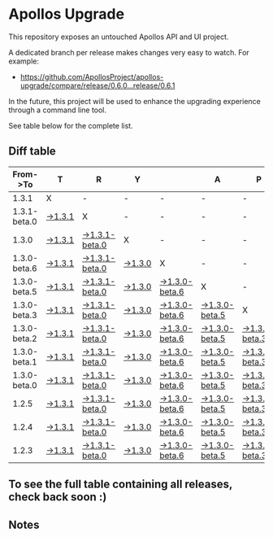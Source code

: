 # Apollos Upgrade

This repository exposes an untouched Apollos API and UI project.

A dedicated branch per release makes changes very easy
to watch. For example:

* https://github.com/ApollosProject/apollos-upgrade/compare/release/0.6.0...release/0.6.1

In the future, this project will be used to enhance the upgrading experience through a command line tool.

See table below for the complete list.

## Diff table

| From->To     | T                                                                                                        | R                                                                                                                      | Y                                                                                                        |                                                                                                                        | A                                                                                                                      | P                                                                                                                      | O                                                                                                                      | L                                                                                                                      | L                                                                                                               | O                                                                                                 | S                                                                                                 | !   |
| ------------ | -------------------------------------------------------------------------------------------------------- | ---------------------------------------------------------------------------------------------------------------------- | -------------------------------------------------------------------------------------------------------- | ---------------------------------------------------------------------------------------------------------------------- | ---------------------------------------------------------------------------------------------------------------------- | ---------------------------------------------------------------------------------------------------------------------- | ---------------------------------------------------------------------------------------------------------------------- | ---------------------------------------------------------------------------------------------------------------------- | --------------------------------------------------------------------------------------------------------------- | ------------------------------------------------------------------------------------------------- | ------------------------------------------------------------------------------------------------- | --- |
| 1.3.1        | X                                                                                                        | -                                                                                                                      | -                                                                                                        | -                                                                                                                      | -                                                                                                                      | -                                                                                                                      | -                                                                                                                      | -                                                                                                                      | -                                                                                                               | -                                                                                                 | -                                                                                                 | -   |
| 1.3.1-beta.0 | [->1.3.1](https://github.com/ApollosProject/apollos-upgrade/compare/release/1.3.1-beta.0..release/1.3.1) | X                                                                                                                      | -                                                                                                        | -                                                                                                                      | -                                                                                                                      | -                                                                                                                      | -                                                                                                                      | -                                                                                                                      | -                                                                                                               | -                                                                                                 | -                                                                                                 | -   |
| 1.3.0        | [->1.3.1](https://github.com/ApollosProject/apollos-upgrade/compare/release/1.3.0..release/1.3.1)        | [->1.3.1-beta.0](https://github.com/ApollosProject/apollos-upgrade/compare/release/1.3.0..release/1.3.1-beta.0)        | X                                                                                                        | -                                                                                                                      | -                                                                                                                      | -                                                                                                                      | -                                                                                                                      | -                                                                                                                      | -                                                                                                               | -                                                                                                 | -                                                                                                 | -   |
| 1.3.0-beta.6 | [->1.3.1](https://github.com/ApollosProject/apollos-upgrade/compare/release/1.3.0-beta.6..release/1.3.1) | [->1.3.1-beta.0](https://github.com/ApollosProject/apollos-upgrade/compare/release/1.3.0-beta.6..release/1.3.1-beta.0) | [->1.3.0](https://github.com/ApollosProject/apollos-upgrade/compare/release/1.3.0-beta.6..release/1.3.0) | X                                                                                                                      | -                                                                                                                      | -                                                                                                                      | -                                                                                                                      | -                                                                                                                      | -                                                                                                               | -                                                                                                 | -                                                                                                 | -   |
| 1.3.0-beta.5 | [->1.3.1](https://github.com/ApollosProject/apollos-upgrade/compare/release/1.3.0-beta.5..release/1.3.1) | [->1.3.1-beta.0](https://github.com/ApollosProject/apollos-upgrade/compare/release/1.3.0-beta.5..release/1.3.1-beta.0) | [->1.3.0](https://github.com/ApollosProject/apollos-upgrade/compare/release/1.3.0-beta.5..release/1.3.0) | [->1.3.0-beta.6](https://github.com/ApollosProject/apollos-upgrade/compare/release/1.3.0-beta.5..release/1.3.0-beta.6) | X                                                                                                                      | -                                                                                                                      | -                                                                                                                      | -                                                                                                                      | -                                                                                                               | -                                                                                                 | -                                                                                                 | -   |
| 1.3.0-beta.3 | [->1.3.1](https://github.com/ApollosProject/apollos-upgrade/compare/release/1.3.0-beta.3..release/1.3.1) | [->1.3.1-beta.0](https://github.com/ApollosProject/apollos-upgrade/compare/release/1.3.0-beta.3..release/1.3.1-beta.0) | [->1.3.0](https://github.com/ApollosProject/apollos-upgrade/compare/release/1.3.0-beta.3..release/1.3.0) | [->1.3.0-beta.6](https://github.com/ApollosProject/apollos-upgrade/compare/release/1.3.0-beta.3..release/1.3.0-beta.6) | [->1.3.0-beta.5](https://github.com/ApollosProject/apollos-upgrade/compare/release/1.3.0-beta.3..release/1.3.0-beta.5) | X                                                                                                                      | -                                                                                                                      | -                                                                                                                      | -                                                                                                               | -                                                                                                 | -                                                                                                 | -   |
| 1.3.0-beta.2 | [->1.3.1](https://github.com/ApollosProject/apollos-upgrade/compare/release/1.3.0-beta.2..release/1.3.1) | [->1.3.1-beta.0](https://github.com/ApollosProject/apollos-upgrade/compare/release/1.3.0-beta.2..release/1.3.1-beta.0) | [->1.3.0](https://github.com/ApollosProject/apollos-upgrade/compare/release/1.3.0-beta.2..release/1.3.0) | [->1.3.0-beta.6](https://github.com/ApollosProject/apollos-upgrade/compare/release/1.3.0-beta.2..release/1.3.0-beta.6) | [->1.3.0-beta.5](https://github.com/ApollosProject/apollos-upgrade/compare/release/1.3.0-beta.2..release/1.3.0-beta.5) | [->1.3.0-beta.3](https://github.com/ApollosProject/apollos-upgrade/compare/release/1.3.0-beta.2..release/1.3.0-beta.3) | X                                                                                                                      | -                                                                                                                      | -                                                                                                               | -                                                                                                 | -                                                                                                 | -   |
| 1.3.0-beta.1 | [->1.3.1](https://github.com/ApollosProject/apollos-upgrade/compare/release/1.3.0-beta.1..release/1.3.1) | [->1.3.1-beta.0](https://github.com/ApollosProject/apollos-upgrade/compare/release/1.3.0-beta.1..release/1.3.1-beta.0) | [->1.3.0](https://github.com/ApollosProject/apollos-upgrade/compare/release/1.3.0-beta.1..release/1.3.0) | [->1.3.0-beta.6](https://github.com/ApollosProject/apollos-upgrade/compare/release/1.3.0-beta.1..release/1.3.0-beta.6) | [->1.3.0-beta.5](https://github.com/ApollosProject/apollos-upgrade/compare/release/1.3.0-beta.1..release/1.3.0-beta.5) | [->1.3.0-beta.3](https://github.com/ApollosProject/apollos-upgrade/compare/release/1.3.0-beta.1..release/1.3.0-beta.3) | [->1.3.0-beta.2](https://github.com/ApollosProject/apollos-upgrade/compare/release/1.3.0-beta.1..release/1.3.0-beta.2) | X                                                                                                                      | -                                                                                                               | -                                                                                                 | -                                                                                                 | -   |
| 1.3.0-beta.0 | [->1.3.1](https://github.com/ApollosProject/apollos-upgrade/compare/release/1.3.0-beta.0..release/1.3.1) | [->1.3.1-beta.0](https://github.com/ApollosProject/apollos-upgrade/compare/release/1.3.0-beta.0..release/1.3.1-beta.0) | [->1.3.0](https://github.com/ApollosProject/apollos-upgrade/compare/release/1.3.0-beta.0..release/1.3.0) | [->1.3.0-beta.6](https://github.com/ApollosProject/apollos-upgrade/compare/release/1.3.0-beta.0..release/1.3.0-beta.6) | [->1.3.0-beta.5](https://github.com/ApollosProject/apollos-upgrade/compare/release/1.3.0-beta.0..release/1.3.0-beta.5) | [->1.3.0-beta.3](https://github.com/ApollosProject/apollos-upgrade/compare/release/1.3.0-beta.0..release/1.3.0-beta.3) | [->1.3.0-beta.2](https://github.com/ApollosProject/apollos-upgrade/compare/release/1.3.0-beta.0..release/1.3.0-beta.2) | [->1.3.0-beta.1](https://github.com/ApollosProject/apollos-upgrade/compare/release/1.3.0-beta.0..release/1.3.0-beta.1) | X                                                                                                               | -                                                                                                 | -                                                                                                 | -   |
| 1.2.5        | [->1.3.1](https://github.com/ApollosProject/apollos-upgrade/compare/release/1.2.5..release/1.3.1)        | [->1.3.1-beta.0](https://github.com/ApollosProject/apollos-upgrade/compare/release/1.2.5..release/1.3.1-beta.0)        | [->1.3.0](https://github.com/ApollosProject/apollos-upgrade/compare/release/1.2.5..release/1.3.0)        | [->1.3.0-beta.6](https://github.com/ApollosProject/apollos-upgrade/compare/release/1.2.5..release/1.3.0-beta.6)        | [->1.3.0-beta.5](https://github.com/ApollosProject/apollos-upgrade/compare/release/1.2.5..release/1.3.0-beta.5)        | [->1.3.0-beta.3](https://github.com/ApollosProject/apollos-upgrade/compare/release/1.2.5..release/1.3.0-beta.3)        | [->1.3.0-beta.2](https://github.com/ApollosProject/apollos-upgrade/compare/release/1.2.5..release/1.3.0-beta.2)        | [->1.3.0-beta.1](https://github.com/ApollosProject/apollos-upgrade/compare/release/1.2.5..release/1.3.0-beta.1)        | [->1.3.0-beta.0](https://github.com/ApollosProject/apollos-upgrade/compare/release/1.2.5..release/1.3.0-beta.0) | X                                                                                                 | -                                                                                                 | -   |
| 1.2.4        | [->1.3.1](https://github.com/ApollosProject/apollos-upgrade/compare/release/1.2.4..release/1.3.1)        | [->1.3.1-beta.0](https://github.com/ApollosProject/apollos-upgrade/compare/release/1.2.4..release/1.3.1-beta.0)        | [->1.3.0](https://github.com/ApollosProject/apollos-upgrade/compare/release/1.2.4..release/1.3.0)        | [->1.3.0-beta.6](https://github.com/ApollosProject/apollos-upgrade/compare/release/1.2.4..release/1.3.0-beta.6)        | [->1.3.0-beta.5](https://github.com/ApollosProject/apollos-upgrade/compare/release/1.2.4..release/1.3.0-beta.5)        | [->1.3.0-beta.3](https://github.com/ApollosProject/apollos-upgrade/compare/release/1.2.4..release/1.3.0-beta.3)        | [->1.3.0-beta.2](https://github.com/ApollosProject/apollos-upgrade/compare/release/1.2.4..release/1.3.0-beta.2)        | [->1.3.0-beta.1](https://github.com/ApollosProject/apollos-upgrade/compare/release/1.2.4..release/1.3.0-beta.1)        | [->1.3.0-beta.0](https://github.com/ApollosProject/apollos-upgrade/compare/release/1.2.4..release/1.3.0-beta.0) | [->1.2.5](https://github.com/ApollosProject/apollos-upgrade/compare/release/1.2.4..release/1.2.5) | X                                                                                                 | -   |
| 1.2.3        | [->1.3.1](https://github.com/ApollosProject/apollos-upgrade/compare/release/1.2.3..release/1.3.1)        | [->1.3.1-beta.0](https://github.com/ApollosProject/apollos-upgrade/compare/release/1.2.3..release/1.3.1-beta.0)        | [->1.3.0](https://github.com/ApollosProject/apollos-upgrade/compare/release/1.2.3..release/1.3.0)        | [->1.3.0-beta.6](https://github.com/ApollosProject/apollos-upgrade/compare/release/1.2.3..release/1.3.0-beta.6)        | [->1.3.0-beta.5](https://github.com/ApollosProject/apollos-upgrade/compare/release/1.2.3..release/1.3.0-beta.5)        | [->1.3.0-beta.3](https://github.com/ApollosProject/apollos-upgrade/compare/release/1.2.3..release/1.3.0-beta.3)        | [->1.3.0-beta.2](https://github.com/ApollosProject/apollos-upgrade/compare/release/1.2.3..release/1.3.0-beta.2)        | [->1.3.0-beta.1](https://github.com/ApollosProject/apollos-upgrade/compare/release/1.2.3..release/1.3.0-beta.1)        | [->1.3.0-beta.0](https://github.com/ApollosProject/apollos-upgrade/compare/release/1.2.3..release/1.3.0-beta.0) | [->1.2.5](https://github.com/ApollosProject/apollos-upgrade/compare/release/1.2.3..release/1.2.5) | [->1.2.4](https://github.com/ApollosProject/apollos-upgrade/compare/release/1.2.3..release/1.2.4) | X   |

## To see the full table containing all releases, check back soon :)

## Notes
